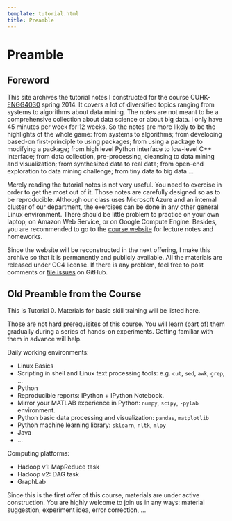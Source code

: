 ```yaml
---
template: tutorial.html
title: Preamble
---
```


# Preamble

## Foreword

This site archives the tutorial notes I constructed for the course
CUHK-[ENGG4030](https://course.ie.cuhk.edu.hk/~engg4030/) spring 2014.
It covers a lot of diversified topics ranging from systems to algorithms about data mining.
The notes are not meant to be a comprehensive collection about data science or about big data.
I only have 45 minutes per week for 12 weeks.
So the notes are more likely to be the highlights of the whole game:
from systems to algorithms;
from developing based-on first-principle to using packages;
from using a package to modifying a package;
from high level Python interface to low-level C++ interface;
from data collection, pre-processing, cleansing to data mining and visualization;
from synthesized data to real data;
from open-end exploration to data mining challenge;
from tiny data to big data
...

Merely reading the tutorial notes is not very useful.
You need to exercise in order to get the most out of it.
Those notes are carefully designed so as to be reproducible.
Although our class uses Microsoft Azure and an internal cluster of our department,
the exercises can be done in any other general Linux environment.
There should be little problem to practice on your own laptop, on Amazon Web Service, or on Google Compute Engine.
Besides, you are recommended to go to the
[course website](https://course.ie.cuhk.edu.hk/~engg4030/)
for lecture notes and homeworks.

Since the website will be reconstructed in the next offering,
I make this archive so that it is permanently and publicly available.
All the materials are released under CC4 license.
If there is any problem, feel free to post comments or 
[file issues](https://github.com/hupili/engg4030/issues)
on GitHub.


## Old Preamble from the Course

This is Tutorial 0.
Materials for basic skill training will be listed here.

Those are not hard prerequisites of this course.
You will learn (part of) them gradually during a series of hands-on experiments.
Getting familiar with them in advance will help.

Daily working environments:

   * Linux Basics
   * Scripting in shell and Linux text processing tools: e.g. `cut`, `sed`, `awk`, `grep`, ...
   * Python
   * Reproducible reports: IPython + IPython Notebook.
   * Mirror your MATLAB experience in Python: `numpy`, `scipy`, `-pylab` environment.
   * Python basic data processing and visualization: `pandas`, `matplotlib`
   * Python machine learning library: `sklearn`, `nltk`, `mlpy`
   * Java
   * ...

Computing platforms:

   * Hadoop v1: MapReduce task
   * Hadoop v2: DAG task
   * GraphLab

Since this is the first offer of this course,
materials are under active construction.
You are highly welcome to join us in any ways:
material suggestion, experiment idea, error correction, ...
